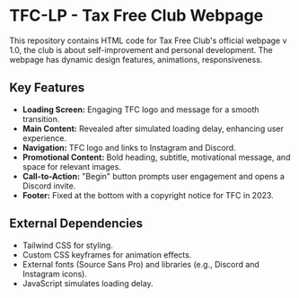 # TFC-LP - Tax Free Club Webpage

This repository contains HTML code for Tax Free Club's official webpage v 1.0, the club is about self-improvement and personal development. The webpage has dynamic design features, animations, responsiveness.

## Key Features

- **Loading Screen:** Engaging TFC logo and message for a smooth transition.
- **Main Content:** Revealed after simulated loading delay, enhancing user experience.
- **Navigation:** TFC logo and links to Instagram and Discord.
- **Promotional Content:** Bold heading, subtitle, motivational message, and space for relevant images.
- **Call-to-Action:** "Begin" button prompts user engagement and opens a Discord invite.
- **Footer:** Fixed at the bottom with a copyright notice for TFC in 2023.

## External Dependencies

- Tailwind CSS for styling.
- Custom CSS keyframes for animation effects.
- External fonts (Source Sans Pro) and libraries (e.g., Discord and Instagram icons).
- JavaScript simulates loading delay.
